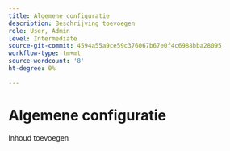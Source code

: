 ```yaml
---
title: Algemene configuratie
description: Beschrijving toevoegen
role: User, Admin
level: Intermediate
source-git-commit: 4594a55a9ce59c376067b67e0f4c6988bba28095
workflow-type: tm+mt
source-wordcount: '8'
ht-degree: 0%

---
```


# Algemene configuratie

Inhoud toevoegen